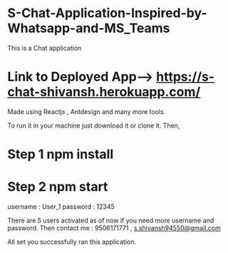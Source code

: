 # S-Chat-Application-Inspired-by-Whatsapp-and-MS_Teams
This is a Chat application
# Link to Deployed App-->   https://s-chat-shivansh.herokuapp.com/


Made using Reactjs , Antdesign and many more tools.

To run it in your machine just download it or clone it.
Then,
# Step 1    npm install
# Step 2    npm start 

username :  User_1
password : 12345



There are 5 users activated as of now if you need more username and password.
Then contact me : 9506171771     , s.shivansh94550@gmail.com



All set you successfully ran this application.
